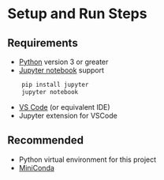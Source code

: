# Setup and Run Steps

## Requirements

* [Python](https://www.python.org) version 3 or greater
* [Jupyter notebook](https://jupyter-notebook.readthedocs.io/en/stable/) support
```bash
    pip install jupyter
    jupyter notebook
```
* [VS Code](https://code.visualstudio.com) (or equivalent IDE)
* Jupyter extension for VSCode

## Recommended
* Python virtual environment for this project
* [MiniConda](https://docs.conda.io/en/latest/miniconda.html)
